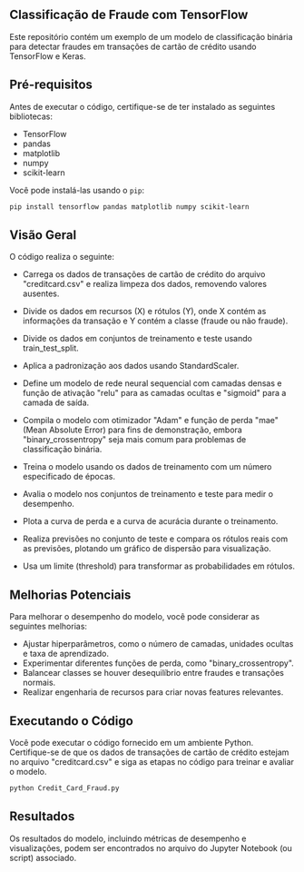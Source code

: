 ## Classificação de Fraude com TensorFlow

Este repositório contém um exemplo de um modelo de classificação binária para detectar fraudes em transações de cartão de crédito usando TensorFlow e Keras.

## Pré-requisitos

Antes de executar o código, certifique-se de ter instalado as seguintes bibliotecas:

- TensorFlow
- pandas
- matplotlib
- numpy
- scikit-learn

Você pode instalá-las usando o `pip`:

```bash
pip install tensorflow pandas matplotlib numpy scikit-learn
```

## Visão Geral
O código realiza o seguinte:

- Carrega os dados de transações de cartão de crédito do arquivo "creditcard.csv" e realiza limpeza dos dados, removendo valores ausentes.

- Divide os dados em recursos (X) e rótulos (Y), onde X contém as informações da transação e Y contém a classe (fraude ou não fraude).

- Divide os dados em conjuntos de treinamento e teste usando train_test_split.

- Aplica a padronização aos dados usando StandardScaler.

- Define um modelo de rede neural sequencial com camadas densas e função de ativação "relu" para as camadas ocultas e "sigmoid" para a camada de saída.

- Compila o modelo com otimizador "Adam" e função de perda "mae" (Mean Absolute Error) para fins de demonstração, embora "binary_crossentropy" seja mais comum para problemas de classificação binária.

- Treina o modelo usando os dados de treinamento com um número especificado de épocas.

- Avalia o modelo nos conjuntos de treinamento e teste para medir o desempenho.

- Plota a curva de perda e a curva de acurácia durante o treinamento.

- Realiza previsões no conjunto de teste e compara os rótulos reais com as previsões, plotando um gráfico de dispersão para visualização.

- Usa um limite (threshold) para transformar as probabilidades em rótulos.

## Melhorias Potenciais
Para melhorar o desempenho do modelo, você pode considerar as seguintes melhorias:

- Ajustar hiperparâmetros, como o número de camadas, unidades ocultas e taxa de aprendizado.
- Experimentar diferentes funções de perda, como "binary_crossentropy".
- Balancear classes se houver desequilíbrio entre fraudes e transações normais.
- Realizar engenharia de recursos para criar novas features relevantes.


## Executando o Código
Você pode executar o código fornecido em um ambiente Python. Certifique-se de que os dados de transações de cartão de crédito estejam no arquivo "creditcard.csv" e siga as etapas no código para treinar e avaliar o modelo.

```python
python Credit_Card_Fraud.py
```
## Resultados
Os resultados do modelo, incluindo métricas de desempenho e visualizações, podem ser encontrados no arquivo do Jupyter Notebook (ou script) associado.
